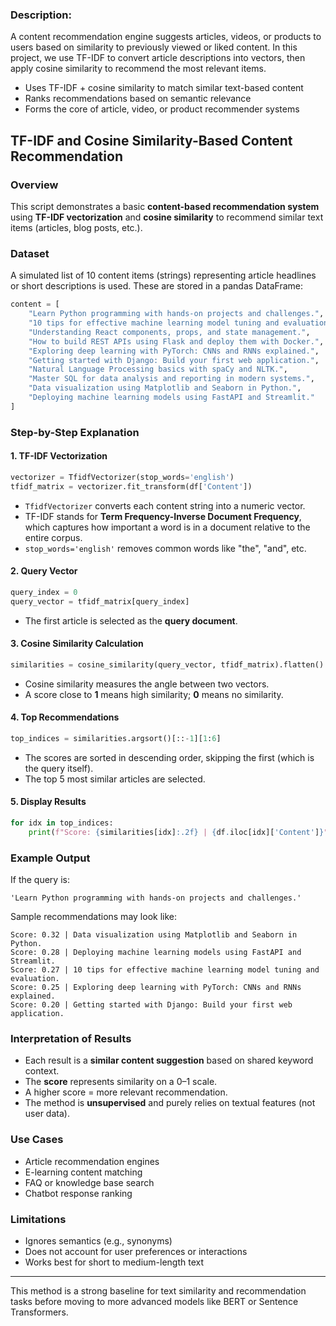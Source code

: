 ### Description:

A content recommendation engine suggests articles, videos, or products to users based on similarity to previously viewed or liked content. In this project, we use TF-IDF to convert article descriptions into vectors, then apply cosine similarity to recommend the most relevant items.

- Uses TF-IDF + cosine similarity to match similar text-based content
- Ranks recommendations based on semantic relevance
- Forms the core of article, video, or product recommender systems

## TF-IDF and Cosine Similarity-Based Content Recommendation

### Overview

This script demonstrates a basic **content-based recommendation system** using **TF-IDF vectorization** and **cosine similarity** to recommend similar text items (articles, blog posts, etc.).

### Dataset

A simulated list of 10 content items (strings) representing article headlines or short descriptions is used. These are stored in a pandas DataFrame:

```python
content = [
    "Learn Python programming with hands-on projects and challenges.",
    "10 tips for effective machine learning model tuning and evaluation.",
    "Understanding React components, props, and state management.",
    "How to build REST APIs using Flask and deploy them with Docker.",
    "Exploring deep learning with PyTorch: CNNs and RNNs explained.",
    "Getting started with Django: Build your first web application.",
    "Natural Language Processing basics with spaCy and NLTK.",
    "Master SQL for data analysis and reporting in modern systems.",
    "Data visualization using Matplotlib and Seaborn in Python.",
    "Deploying machine learning models using FastAPI and Streamlit."
]
```

### Step-by-Step Explanation

#### 1. **TF-IDF Vectorization**

```python
vectorizer = TfidfVectorizer(stop_words='english')
tfidf_matrix = vectorizer.fit_transform(df['Content'])
```

* `TfidfVectorizer` converts each content string into a numeric vector.
* TF-IDF stands for **Term Frequency-Inverse Document Frequency**, which captures how important a word is in a document relative to the entire corpus.
* `stop_words='english'` removes common words like "the", "and", etc.

#### 2. **Query Vector**

```python
query_index = 0
query_vector = tfidf_matrix[query_index]
```

* The first article is selected as the **query document**.

#### 3. **Cosine Similarity Calculation**

```python
similarities = cosine_similarity(query_vector, tfidf_matrix).flatten()
```

* Cosine similarity measures the angle between two vectors.
* A score close to **1** means high similarity; **0** means no similarity.

#### 4. **Top Recommendations**

```python
top_indices = similarities.argsort()[::-1][1:6]
```

* The scores are sorted in descending order, skipping the first (which is the query itself).
* The top 5 most similar articles are selected.

#### 5. **Display Results**

```python
for idx in top_indices:
    print(f"Score: {similarities[idx]:.2f} | {df.iloc[idx]['Content']}")
```

### Example Output

If the query is:

```
'Learn Python programming with hands-on projects and challenges.'
```

Sample recommendations may look like:

```
Score: 0.32 | Data visualization using Matplotlib and Seaborn in Python.
Score: 0.28 | Deploying machine learning models using FastAPI and Streamlit.
Score: 0.27 | 10 tips for effective machine learning model tuning and evaluation.
Score: 0.25 | Exploring deep learning with PyTorch: CNNs and RNNs explained.
Score: 0.20 | Getting started with Django: Build your first web application.
```

### Interpretation of Results

* Each result is a **similar content suggestion** based on shared keyword context.
* The **score** represents similarity on a 0–1 scale.
* A higher score = more relevant recommendation.
* The method is **unsupervised** and purely relies on textual features (not user data).

### Use Cases

* Article recommendation engines
* E-learning content matching
* FAQ or knowledge base search
* Chatbot response ranking

### Limitations

* Ignores semantics (e.g., synonyms)
* Does not account for user preferences or interactions
* Works best for short to medium-length text

---

This method is a strong baseline for text similarity and recommendation tasks before moving to more advanced models like BERT or Sentence Transformers.
